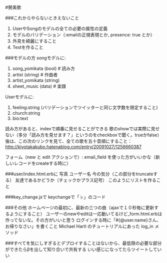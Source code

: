 #賛美歌


###これからやらないときえないこと
1. UserやSongのモデルの全ての必要の属性の定義
2. モデルのバリデーション（:emailの正規表現とか, presence: true とか）
3. 外見を綺麗にすること
4. Testを作ること

###モデルの方
songモデルに:<br/>
1. song_yomikata (bool) # 読み方<br/>
2. artist (string) # 作曲者<br/>
3. artist_yomikata (string)<br/>
4. sheet_music (data) # 楽譜<br/>

Userモデルに:<br/>
1. feeling:string (バリデーションでツイッターと同じ文字数を限定すること)<br/>
2. church:string<br/>
3. bio:text<br/>

読み方があると、indexで順番に見せることができる
歌のshowでは実際に見せない（多分「読み方を見せます？」というのをcheckboxで聞く。trueかfalse）
後は、この次のリンクを見て、全ての歌を五十音順にすること：
http://kiyotakakubo.hatenablog.com/entry/20091027/1256660387

フォーム（new と edit アクションで）:
email_field を使った方がいいかな（新しいレコードをcreateする時に）

###user/index.html.erbに
写真 ユーザー名 今の気分（この部分をtruncateする） 友達であるかどうか（チェックかプラス記号）
このようにリストを作ること

###key_change.jsで
keychangeで「♭」のコード

###その他
ホームページの最初に、最新の三つの曲（ajaxで１０秒毎に更新するようにすること）
ユーザーのnewやeditは一応動いてるけど_form.html.erbは作ってないな。その方がいいと思う
ログインする時に「#{@user.name}さん、お帰りなさい」を書くこと
Michael Hartl のチュートリアルにあった log_in メソッド

###すべてを気にしすぎるとデプロイすることはないから、最低限の必要な部分ができたらβを出して知り合いで共有する
いい感じになってたらツイートしていい